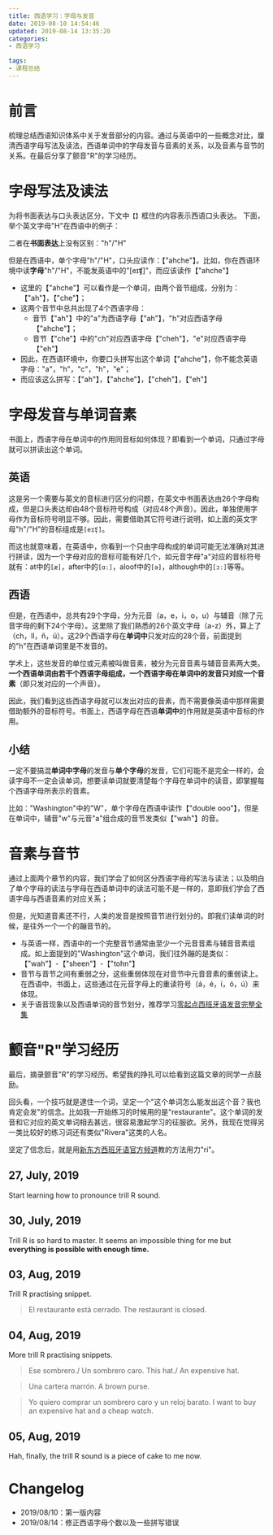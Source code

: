 ```yaml
---
title: 西语学习：字母与发音
date: 2019-08-10 14:54:46
updated: 2019-08-14 13:35:20
categories:
- 西语学习

tags:
- 课程总结
---
```

# 前言
梳理总结西语知识体系中关于发音部分的内容。通过与英语中的一些概念对比，厘清西语字母写法及读法，西语单词中的字母发音与音素的关系，以及音素与音节的关系。在最后分享了颤音"R"的学习经历。

<!-- more -->
# 字母写法及读法
为将书面表达与口头表达区分，下文中`【】`框住的内容表示西语口头表达。
下面，举个英文字母"H"在西语中的例子：

二者在**书面表达**上没有区别："h"/"H"

但是在西语中，单个字母"h"/"H"，口头应读作：【"ahche"】。比如，你在西语环境中读**字母**"h"/"H"，不能发英语中的"[eɪʧ]"，而应该读作【"ahche"】
- 这里的【"ahche"】可以看作是一个单词，由两个音节组成，分别为：【"ah"】，【"che"】；
- 这两个音节中总共出现了4个西语字母：
    - 音节【"ah"】中的"a"为西语字母【"ah"】，"h"对应西语字母【"ahche"】；
    - 音节【"che"】中的"ch"对应西语字母【"cheh"】，"e"对应西语字母【"eh"】
- 因此，在西语环境中，你要口头拼写出这个单词【"ahche"】，你不能念英语字母："a"，"h"，"c"，"h"，"e"；
- 而应该这么拼写：【"ah"】，【"ahche"】，【"cheh"】，【"eh"】

# 字母发音与单词音素
书面上，西语字母在单词中的作用同音标如何体现？即看到一个单词，只通过字母就可以拼读出这个单词。

## 英语
这是另一个需要与英文的音标进行区分的问题，在英文中书面表达由26个字母构成，但是口头表达却由48个音标符号构成（对应48个声音）。因此，单独使用字母作为音标符号明显不够。因此，需要借助其它符号进行说明，如上面的英文字母"h"/"H"的音标组成是`[eɪʧ]`。

而这也就意味着，在英语中，你看到一个只由字母构成的单词可能无法准确对其进行拼读，因为一个字母对应的音标可能有好几个，如元音字母"a"对应的音标符号就有：at中的`[æ]`，after中的`[ɑː]`，aloof中的`[ə]`，although中的`[ɔː]`等等。

## 西语
但是，在西语中，总共有29个字母，分为元音（a，e，i，o，u）与辅音（除了元音字母的剩下24个字母）。这里除了我们熟悉的26个英文字母（a-z）外，算上了（ch，ll，ñ，ü）。这29个西语字母在**单词中**只发对应的28个音，前面提到的"h"在西语单词里是不发音的。

学术上，这些发音的单位或元素被叫做音素，被分为元音音素与辅音音素两大类。**一个西语单词由若干个西语字母组成，一个西语字母在单词中的发音只对应一个音素**（即只发对应的一个声音）。

因此，我们看到这些西语字母就可以发出对应的音素，而不需要像英语中那样需要借助额外的音标符号。书面上，西语字母在西语**单词中**的作用就是英语中音标的作用。

## 小结
一定不要搞混**单词中字母**的发音与**单个字母**的发音，它们可能不是完全一样的，会读字母不一定会读单词，想要读单词就要清楚每个字母在单词中的读音，即掌握每个西语字母所表示的音素。

比如："Washington"中的"W"，单个字母在西语中读作【"double ooo"】，但是在单词中，辅音"w"与元音"a"组合成的音节发类似【"wah"】的音。

# 音素与音节
通过上面两个章节的内容，我们学会了如何区分西语字母的写法与读法；以及明白了单个字母的读法与字母在西语单词中的读法可能不是一样的，意即我们学会了西语字母与西语音素的对应关系；

但是，光知道音素还不行，人类的发音是按照音节进行划分的。即我们读单词的时候，是往外一个一个的蹦音节的。
- 与英语一样，西语中的一个完整音节通常由至少一个元音音素与辅音音素组成。如上面提到的"Washington"这个单词，我们往外蹦的是类似：【"wah"】-【"sheen"】-【"tohn"】
- 音节与音节之间有重弱之分，这些重弱体现在对音节中元音音素的重弱读上。在西语中，书面上，这些通过在元音字母上的重读符号（á，é，í，ó，ú）来体现。
- 关于语音现象以及西语单词的音节划分，推荐学习[零起点西班牙语发音完整全集](https://www.bilibili.com/video/av22843963)

# 颤音"R"学习经历
最后，摘录颤音"R"的学习经历。希望我的挣扎可以给看到这篇文章的同学一点鼓励。

回头看，一个技巧就是逮住一个词，坚定一个"这个单词怎么能发出这个音？我也肯定会发"的信念。比如我一开始练习的时候用的是"restaurante"。这个单词的发音和它对应的英文单词相去甚远，很容易激起学习的征服欲。另外，我现在觉得另一类比较好的练习词还有类似"Rivera"这类的人名。

坚定了信念后，就是用[新东方西班牙语官方频道](https://www.bilibili.com/video/av34162144)教的方法用力"ri"。
## 27, July, 2019
Start learning how to pronounce trill R sound. 

## 30, July, 2019
Trill R is so hard to master. It seems an impossible thing for me but **everything is possible with enough time.**

## 03, Aug, 2019
Trill R practising snippet.
> El restaurante está cerrado.
> The restaurant is closed.

## 04, Aug, 2019
More trill R practising snippets.
> Ese sombrero./ Un sombrero caro.
> This hat./ An expensive hat.

> Una cartera marrón.
> A brown purse.

> Yo quiero comprar un sombrero caro y un reloj barato.
> I want to buy an expensive hat and a cheap watch.

## 05, Aug, 2019
Hah, finally, the trill R sound is a piece of cake to me now.

# Changelog
- 2019/08/10：第一版内容
- 2019/08/14：修正西语字母个数以及一些拼写错误